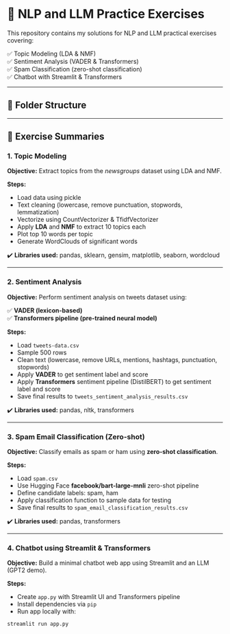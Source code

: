 # 🚀 NLP and LLM Practice Exercises

This repository contains my solutions for NLP and LLM practical exercises covering:

✅ Topic Modeling (LDA & NMF)  
✅ Sentiment Analysis (VADER & Transformers)  
✅ Spam Classification (zero-shot classification)  
✅ Chatbot with Streamlit & Transformers

---

## 📁 Folder Structure


---

## 📝 Exercise Summaries

### 1. Topic Modeling

**Objective:** Extract topics from the *newsgroups* dataset using LDA and NMF.

**Steps:**

- Load data using pickle
- Text cleaning (lowercase, remove punctuation, stopwords, lemmatization)
- Vectorize using CountVectorizer & TfidfVectorizer
- Apply **LDA** and **NMF** to extract 10 topics each
- Plot top 10 words per topic
- Generate WordClouds of significant words

✔️ **Libraries used:** pandas, sklearn, gensim, matplotlib, seaborn, wordcloud

---

### 2. Sentiment Analysis

**Objective:** Perform sentiment analysis on tweets dataset using:

✅ **VADER (lexicon-based)**  
✅ **Transformers pipeline (pre-trained neural model)**

**Steps:**

- Load `tweets-data.csv`
- Sample 500 rows
- Clean text (lowercase, remove URLs, mentions, hashtags, punctuation, stopwords)
- Apply **VADER** to get sentiment label and score
- Apply **Transformers** sentiment pipeline (DistilBERT) to get sentiment label and score
- Save final results to `tweets_sentiment_analysis_results.csv`

✔️ **Libraries used:** pandas, nltk, transformers

---

### 3. Spam Email Classification (Zero-shot)

**Objective:** Classify emails as spam or ham using **zero-shot classification**.

**Steps:**

- Load `spam.csv`
- Use Hugging Face **facebook/bart-large-mnli** zero-shot pipeline
- Define candidate labels: spam, ham
- Apply classification function to sample data for testing
- Save final results to `spam_email_classification_results.csv`

✔️ **Libraries used:** pandas, transformers

---

### 4. Chatbot using Streamlit & Transformers

**Objective:** Build a minimal chatbot web app using Streamlit and an LLM (GPT2 demo).

**Steps:**

- Create `app.py` with Streamlit UI and Transformers pipeline
- Install dependencies via `pip`
- Run app locally with:

```bash
streamlit run app.py

